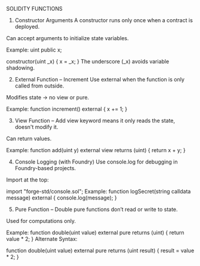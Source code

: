  SOLIDITY FUNCTIONS
1. Constructor Arguments
A constructor runs only once when a contract is deployed.

Can accept arguments to initialize state variables.

Example:
uint public x;

constructor(uint _x) {
    x = _x;
}
The underscore (_x) avoids variable shadowing.

2. External Function – Increment
Use external when the function is only called from outside.

Modifies state → no view or pure.

Example:
function increment() external {
    x += 1;
}

3. View Function – Add
view keyword means it only reads the state, doesn't modify it.

Can return values.

Example:
function add(uint y) external view returns (uint) {
    return x + y;
}


4. Console Logging (with Foundry)
Use console.log for debugging in Foundry-based projects.

Import at the top:

import "forge-std/console.sol";
Example:
function logSecret(string calldata message) external {
    console.log(message);
}

5. Pure Function – Double
pure functions don’t read or write to state.

Used for computations only.

Example:
function double(uint value) external pure returns (uint) {
    return value * 2;
}
Alternate Syntax:


function double(uint value) external pure returns (uint result) {
    result = value * 2;
}
